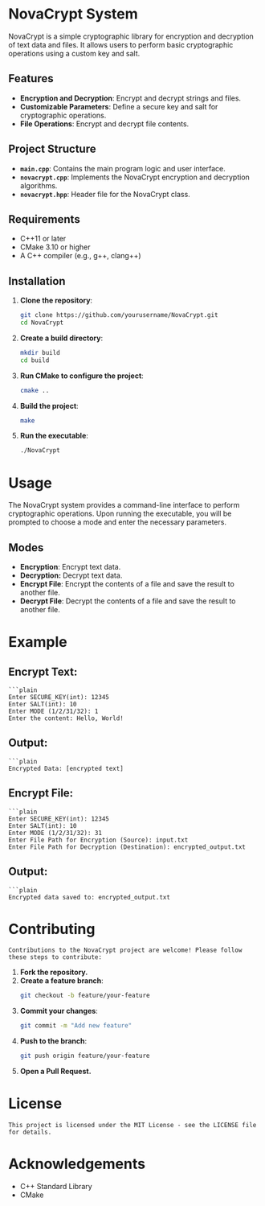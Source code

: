 # NovaCrypt System

NovaCrypt is a simple cryptographic library for encryption and decryption of text data and files. It allows users to perform basic cryptographic operations using a custom key and salt.

## Features

- **Encryption and Decryption**: Encrypt and decrypt strings and files.
- **Customizable Parameters**: Define a secure key and salt for cryptographic operations.
- **File Operations**: Encrypt and decrypt file contents.

## Project Structure

- **`main.cpp`**: Contains the main program logic and user interface.
- **`novacrypt.cpp`**: Implements the NovaCrypt encryption and decryption algorithms.
- **`novacrypt.hpp`**: Header file for the NovaCrypt class.

## Requirements

- C++11 or later
- CMake 3.10 or higher
- A C++ compiler (e.g., g++, clang++)

## Installation

1. **Clone the repository**:
   ```bash
   git clone https://github.com/yourusername/NovaCrypt.git
   cd NovaCrypt
2. **Create a build directory**:
    ```bash
    mkdir build
    cd build
3. **Run CMake to configure the project**:
    ```bash
    cmake ..
4. **Build the project**:
    ```bash
    make
5. **Run the executable**:
    ```bash
    ./NovaCrypt

# Usage
The NovaCrypt system provides a command-line interface to perform cryptographic operations. Upon running the executable, you will be prompted to choose a mode and enter the necessary parameters.

## Modes
- **Encryption**: Encrypt text data.
- **Decryption:** Decrypt text data.
- **Encrypt File**: Encrypt the contents of a file and save the result to another file.
- **Decrypt File**: Decrypt the contents of a file and save the result to another file.

# Example

## Encrypt Text:
    ```plain
    Enter SECURE_KEY(int): 12345
    Enter SALT(int): 10
    Enter MODE (1/2/31/32): 1
    Enter the content: Hello, World!
## Output:
    ```plain
    Encrypted Data: [encrypted text]

## Encrypt File:
    ```plain
    Enter SECURE_KEY(int): 12345
    Enter SALT(int): 10
    Enter MODE (1/2/31/32): 31
    Enter File Path for Encryption (Source): input.txt
    Enter File Path for Decryption (Destination): encrypted_output.txt
## Output:
    ```plain
    Encrypted data saved to: encrypted_output.txt


# Contributing
    Contributions to the NovaCrypt project are welcome! Please follow these steps to contribute:

1. **Fork the repository.**
2. **Create a feature branch**:
    ```bash
    git checkout -b feature/your-feature
3. **Commit your changes**:
    ```bash
    git commit -m "Add new feature"
4. **Push to the branch**:
    ```bash
    git push origin feature/your-feature
5. **Open a Pull Request.**


# License
    This project is licensed under the MIT License - see the LICENSE file for details.

# Acknowledgements
-   C++ Standard Library
-   CMake